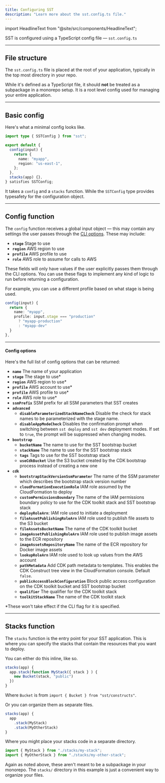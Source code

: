 ```yaml
---
title: Configuring SST
description: "Learn more about the sst.config.ts file."
---
```


import HeadlineText from "@site/src/components/HeadlineText";

<HeadlineText>

SST is configured using a TypeScript config file — `sst.config.ts`

</HeadlineText>

---

## File structure

The `sst.config.ts` file is placed at the root of your application, typically in the top most directory in your repo.

While it's defined as a TypeScript file, it should **not** be treated as a subpackage in a monorepo setup. It is a root level config used for managing your entire application.

---

## Basic config

Here's what a minimal config looks like.

```ts title="sst.config.ts"
import type { SSTConfig } from "sst";

export default {
  config(input) {
    return {
      name: "myapp",
      region: "us-east-1",
    };
  },
  stacks(app) {},
} satisfies SSTConfig;
```

It takes a `config` and a `stacks` function. While the `SSTConfig` type provides typesafety for the configuration object.

---

## Config function

The `config` function receives a global input object — this may contain any settings the user passes through the [CLI options](packages/sst.md#global-options). These may include:

- **`stage`** Stage to use
- **`region`** AWS region to use
- **`profile`** AWS profile to use
- **`role`** AWS role to assume for calls to AWS

These fields will only have values if the user explicitly passes them through the CLI options. You can use these flags to implement any kind of logic to run before returning a configuration.

For example, you can use a different profile based on what stage is being used.

```ts
config(input) {
  return {
    name: "myapp",
    profile: input.stage === "production"
      ? "myapp-production"
      : "myapp-dev"
  }
},
```

---

#### Config options

Here's the full list of config options that can be returned:

- **`name`** The name of your application
- **`stage`** The stage to use\*
- **`region`** AWS region to use\*
- **`profile`** AWS account to use\*
- **`profile`** AWS profile to use\*
- **`role`** AWS role to use\*
- **`ssmPrefix`** SSM prefix for all SSM parameters that SST creates
- **`advanced`**
  - **`disableParameterizedStackNameCheck`** Disable the check for stack names to be parameterized with the stage name.
  - **`disableAppModeCheck`** Disables the confirmation prompt when switching between `sst deploy` and `sst dev` deployment modes. If set to `true`, the prompt will be suppressed when changing modes.
- **`bootstrap`**
  - **`bucketName`** The name to use for the SST bootstrap bucket
  - **`stackName`** The name to use for the SST bootstrap stack
  - **`tags`** Tags to use for the SST bootstrap stack
  - **`useCdkBucket`** Use the S3 bucket created by the CDK bootstrap process instead of creating a new one
- **`cdk`**
  - **`bootstrapStackVersionSsmParameter`** The name of the SSM parameter which describes the bootstrap stack version number
  - **`cloudFormationExecutionRole`** IAM role assumed by the CloudFormation to deploy
  - **`customPermissionsBoundary`** The name of the IAM permissions boundary policy to use for the CDK toolkit stack and SST bootstrap stack
  - **`deployRoleArn`**: IAM role used to initiate a deployment
  - **`fileAssetPublishingRoleArn`** IAM role used to publish file assets to the S3 bucket
  - **`fileAssetsBucketName`** The name of the CDK toolkit bucket
  - **`imageAssetPublishingRoleArn`** IAM role used to publish image assets to the ECR repository
  - **`imageAssetsRepositoryName`** The name of the ECR repository for Docker image assets
  - **`lookupRoleArn`** IAM role used to look up values from the AWS account
  - **`pathMetadata`** Add CDK path metadata to templates. This enables the CDK Construct tree view in the CloudFormation console. Default `false`.
  - **`publicAccessBlockConfiguration`** Block public access configuration on the CDK toolkit bucket and SST bootstrap bucket
  - **`qualifier`** The qualifier for the CDK toolkit stack
  - **`toolkitStackName`** The name of the CDK toolkit stack

\*These won't take effect if the CLI flag for it is specified.

---

## Stacks function

The `stacks` function is the entry point for your SST application. This is where you can specify the stacks that contain the resources that you want to deploy.

You can either do this inline, like so.

```ts
stacks(app) {
  app.stack(function MyStack({ stack } ) {
    new Bucket(stack, "public")
  })
}
```

Where `Bucket` is from `import { Bucket } from "sst/constructs"`.

Or you can organize them as separate files.

```ts title="sst.config.ts"
stacks(app) {
  app
    .stack(MyStack)
    .stack(MyOtherStack)
}
```

Where you might place your stacks code in a separate directory.

```ts
import { MyStack } from "./stacks/my-stack";
import { MyOtherStack } from "./stacks/my-other-stack";
```

Again as noted above, these aren't meant to be a subpackage in your monorepo. The `stacks/` directory in this example is just a convenient way to organize your files.

